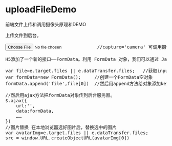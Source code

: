 # uploadFileDemo
前端文件上传和调用摄像头原理和DEMO
<pre>
上传文件到后台。

<input type='file' accept='image/*' capture='camera'>    //capture='camera' 可调用摄像头（不兼容部分手机----小米）
	
H5添加了一个新的接口——FormData。利用 FormData 对象，我们可以通过 JavaScript 用一些键值对来模拟一系列表单控件。

var file=e.target.files || e.dataTransfer.files;   //获取input的文件
var formData=new FormData();     //创建一个FormData空对象
formData.append('file',file[0])  //然后用append方法给对象添加key/value    键 值对

//然后用ajax方法把formData对象传到后台服务器。
$.ajax({
	url:'',
	data:formData,
	……
})
//图片替换 在本地浏览器选好图片后，替换选中的图片
var avatarImg=e.target.files || e.dataTransfer.files;
src = window.URL.createObjectURL(avatarImg[0])
</pre>

